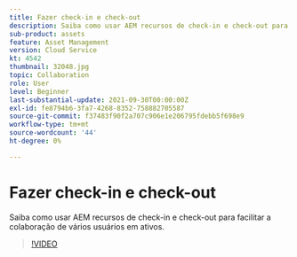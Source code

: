 ```yaml
---
title: Fazer check-in e check-out
description: Saiba como usar AEM recursos de check-in e check-out para facilitar a colaboração de vários usuários em ativos.
sub-product: assets
feature: Asset Management
version: Cloud Service
kt: 4542
thumbnail: 32048.jpg
topic: Collaboration
role: User
level: Beginner
last-substantial-update: 2021-09-30T00:00:00Z
exl-id: fe8794b6-3fa7-4268-8352-758882705587
source-git-commit: f37483f90f2a707c906e1e206795fdebb5f698e9
workflow-type: tm+mt
source-wordcount: '44'
ht-degree: 0%

---
```


# Fazer check-in e check-out

Saiba como usar AEM recursos de check-in e check-out para facilitar a colaboração de vários usuários em ativos.

>[!VIDEO](https://video.tv.adobe.com/v/32048/?quality=12&learn=on&hidetitle=true)

